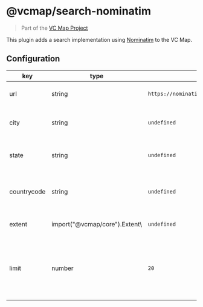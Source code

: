 # @vcmap/search-nominatim

> Part of the [VC Map Project](https://github.com/virtualcitySYSTEMS/map-ui)

This plugin adds a search implementation using [Nominatim](https://nominatim.openstreetmap.org/ui/about.html) to the VC Map.

## Configuration

| key         | type                           | default                                      | description                                                           |
| ----------- | ------------------------------ | -------------------------------------------- | --------------------------------------------------------------------- |
| url         | string                         | `https://nominatim.openstreetmap.org/search` | URL of the nominatim service.                                         |
| city        | string                         | `undefined`                                  | Name of a city to restrict the search to                              |
| state       | string                         | `undefined`                                  | Name of a state to restrict the search to                             |
| countrycode | string                         | `undefined`                                  | Country code of a country to restrict the search to                   |
| extent      | import("@vcmap/core").Extent\  | `undefined`                                  | Extent to restrict the search to                                      |
| limit       | number                         | `20`                                         | Limit the maximum number of returned results. Cannot be more than 40. |
